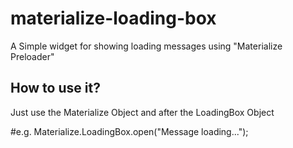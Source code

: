# materialize-loading-box
A Simple widget for showing loading messages using "Materialize Preloader"


## How to use it?

Just use the Materialize Object and after the LoadingBox Object

#e.g.
Materialize.LoadingBox.open("Message loading...");


